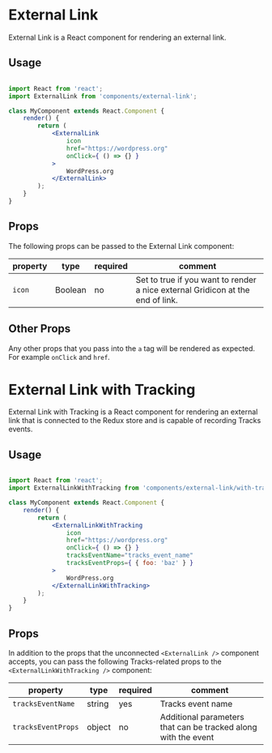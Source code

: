 # External Link

External Link is a React component for rendering an external link.

## Usage

```jsx

import React from 'react';
import ExternalLink from 'components/external-link';

class MyComponent extends React.Component {
	render() {
		return (
			<ExternalLink
				icon
				href="https://wordpress.org"
				onClick={ () => {} }
			>
				WordPress.org
			</ExternalLink>
		);
	}
}
```

## Props

The following props can be passed to the External Link component:

| property | type    | required | comment                                                                        |
| -------- | ------- | -------- | ------------------------------------------------------------------------------ |
| `icon`   | Boolean | no       | Set to true if you want to render a nice external Gridicon at the end of link. |

## Other Props

Any other props that you pass into the `a` tag will be rendered as expected.
For example `onClick` and `href`.

# External Link with Tracking

External Link with Tracking is a React component for rendering an external link that is connected to the Redux store
and is capable of recording Tracks events.

## Usage

```jsx

import React from 'react';
import ExternalLinkWithTracking from 'components/external-link/with-tracking';

class MyComponent extends React.Component {
	render() {
		return (
			<ExternalLinkWithTracking
				icon
				href="https://wordpress.org"
				onClick={ () => {} }
				tracksEventName="tracks_event_name"
				tracksEventProps={ { foo: 'baz' } }
			>
				WordPress.org
			</ExternalLinkWithTracking>
		);
	}
}
```

## Props

In addition to the props that the unconnected `<ExternalLink />` component accepts, you
can pass the following Tracks-related props to the `<ExternalLinkWithTracking />` component:

| property           | type   | required | comment                                                        |
| ------------------ | ------ | -------- | -------------------------------------------------------------- |
| `tracksEventName`  | string | yes      | Tracks event name                                              |
| `tracksEventProps` | object | no       | Additional parameters that can be tracked along with the event |
